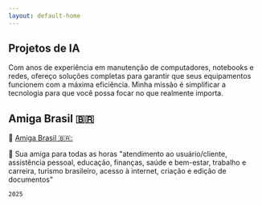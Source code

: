 ```yaml
---
layout: default-home
---
```

## Projetos de IA

Com anos de experiência em manutenção de computadores, notebooks e redes, ofereço soluções completas para garantir que seus equipamentos funcionem com a máxima eficiência. Minha missão é simplificar a tecnologia para que você possa focar no que realmente importa.


## Amiga Brasil 🇧🇷

🧠 [Amiga Brasil 🇧🇷:]([https://www.facebook.com/marcos.rapado](https://chatgpt.com/g/g-dVmjE5mpr-amiga-brasil))

💭 Sua amiga para todas as horas "atendimento ao usuário/cliente, assistência pessoal, educação, finanças, saúde e bem-estar, trabalho e carreira, turismo brasileiro, acesso à internet, criação e edição de documentos"




```
2025
```
